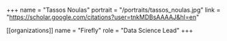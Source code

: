 +++
name = "Tassos Noulas"
portrait = "/portraits/tassos_noulas.jpg"
link = "https://scholar.google.com/citations?user=tnkMDBsAAAAJ&hl=en"

[[organizations]]
name = "Firefly"
role = "Data Science Lead"
+++

